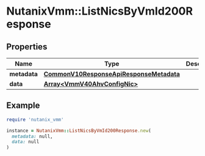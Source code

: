 # NutanixVmm::ListNicsByVmId200Response

## Properties

| Name | Type | Description | Notes |
| ---- | ---- | ----------- | ----- |
| **metadata** | [**CommonV10ResponseApiResponseMetadata**](CommonV10ResponseApiResponseMetadata.md) |  | [optional] |
| **data** | [**Array&lt;VmmV40AhvConfigNic&gt;**](VmmV40AhvConfigNic.md) |  | [optional] |

## Example

```ruby
require 'nutanix_vmm'

instance = NutanixVmm::ListNicsByVmId200Response.new(
  metadata: null,
  data: null
)
```

